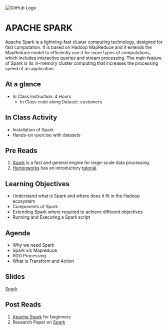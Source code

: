 ![GitHub Logo](https://s3.ap-south-1.amazonaws.com/greyatom-social/GreyAtom-logo.png)

# APACHE SPARK

Apache Spark is a lightning-fast cluster computing technology, designed for fast computation. It is based on Hadoop MapReduce and it extends the MapReduce model to efficiently use it for more types of computations, which includes interactive queries and stream processing. The main feature of Spark is its in-memory cluster computing that increases the processing speed of an application. 


## At a glance
* In Class Instruction: 4 Hours
  * In Class code along Dataset: customers
  
  
## In Class Activity

* Installation of Spark
* Hands-on exercise with datasets


## Pre Reads

1. [Spark](https://spark.apache.org/) is a fast and general engine for large-scale data processing.
2. [Hortonworks](https://hortonworks.com/) has an introductory [tutorial](https://hortonworks.com/apache/spark/).

## Learning Objectives

- Understand what is Spark and where does it fit in the Hadoop ecosystem
- Components of Spark
- Extending Spark where required to achieve different objectives
- Running and Executing a Spark script

## Agenda
- Why we need Spark
- Spark v/s Mapreduce
- RDD Processing
- What is Transform and Action

## Slides
[Spark]()


## Post Reads
1. [Apache Spark](https://medium.com/@aristo_alex/apache-spark-for-beginners-d3b3791e259e) for beginners
2. Research Paper on [Spark](https://spark.apache.org/research.html)
